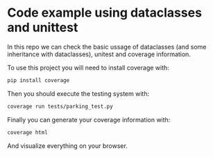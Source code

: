 # Code example using dataclasses and unittest

In this repo we can check the basic ussage of dataclasses (and some inheritance with dataclasses), unitest and coverage information.

To use this project you will need to install coverage with:

```bash
pip install coverage
```

Then you should execute the testing system with:

```bash
coverage run tests/parking_test.py
```

Finally you can generate your coverage information with:

```bash
coverage html
```

And visualize everything on your browser.
